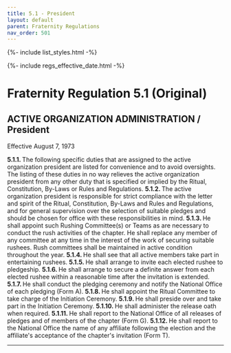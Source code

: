 ```yaml
---
title: 5.1 - President
layout: default
parent: Fraternity Regulations
nav_order: 501
---
```


{%- include list_styles.html -%}

{%- include regs_effective_date.html -%}

# Fraternity Regulation 5.1 (Original)

## ACTIVE ORGANIZATION ADMINISTRATION / President

Effective August 7, 1973

<strong>
5.1.1.
</strong>
The following specific duties that are assigned to the active
organization president are listed for convenience and to avoid
oversights.  The listing of these duties in no way relieves the
active organization president from any other duty that is
specified or implied by the Ritual, Constitution, By-Laws or
Rules and Regulations.

<strong>
5.1.2.
</strong>
The active organization president is responsible for strict
compliance with the letter and spirit of the Ritual,
Constitution, By-Laws and Rules and Regulations, and for general
supervision over the selection of suitable pledges and should be
chosen for office with these responsibilities in mind.

<strong>
5.1.3.
</strong>
He shall appoint such Rushing Committee(s) or Teams as are
necessary to conduct the rush activities of the chapter.  He
shall replace any member of any committee at any time in the
interest of the work of securing suitable rushees.  Rush
committees shall be maintained in active condition throughout the
year.

<strong>
5.1.4.
</strong>
He shall see that all active members take part in entertaining
rushees.

<strong>
5.1.5.
</strong>
He shall arrange to invite each elected rushee to pledgeship.

<strong>
5.1.6.
</strong>
He shall arrange to secure a definite answer from each elected
rushee within a reasonable time after the invitation is extended.

<strong>
5.1.7.
</strong>
He shall conduct the pledging ceremony and notify the National
Office of each pledging (Form A).

<strong>
5.1.8.
</strong>
He shall appoint the Ritual Committee to take charge of the
Initiation Ceremony.

<strong>
5.1.9.
</strong>
He shall preside over and take part in the Initiation Ceremony.

<strong>
5.1.10.
</strong>
He shall administer the release oath when required.

<strong>
5.1.11.
</strong>
He shall report to the National Office of all releases of pledges
and of members of the chapter (Form G).

<strong>
5.1.12.
</strong>
He shall report to the National Office the name of any affiliate
following the election and the affiliate's acceptance of the
chapter's invitation (Form T).

---
